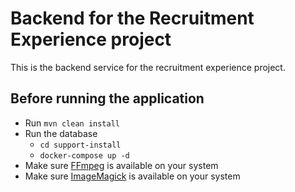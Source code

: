 # Backend for the Recruitment Experience project
This is the backend service for the recruitment experience project.

## Before running the application
* Run `mvn clean install`
* Run the database
  * `cd support-install`
  * `docker-compose up -d`
* Make sure [FFmpeg](https://ffmpeg.org/) is available on your system
* Make sure [ImageMagick](https://imagemagick.org/index.php) is available on your system
